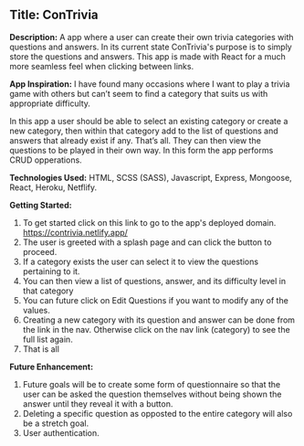 ## Title: **ConTrivia**

**Description:**
  A app where a user can create their own trivia categories with questions and answers. In its current state ConTrivia's purpose is to simply store the questions and answers. This app is made with React for a much more seamless feel when clicking between links.

**App Inspiration:**
  I have found many occasions where I want to play a trivia game with others but can’t seem to find a category that suits us with appropriate difficulty. 
  
  In this app a user should be able to select an existing category or create a new category, then within that category add to the list of questions and answers that already exist if any. That’s all. They can then view the questions to be played in their own way. In this form the app performs CRUD opperations.


**Technologies Used:**
  HTML, SCSS (SASS), Javascript, Express, Mongoose, React, Heroku, Netflify.

**Getting Started:**
  1. To get started click on this link to go to the app's deployed domain.
  https://contrivia.netlify.app/
  2. The user is greeted with a splash page and can click the button to proceed.
  3. If a category exists the user can select it to view the questions pertaining to it.
  4. You can then view a list of questions, answer, and its difficulty level in that category
  5. You can future click on Edit Questions if you want to modify any of the values.
  6. Creating a new category with its question and answer can be done from the link in the nav. Otherwise click on the nav link (category) to see the full list again.
  7. That is all


  **Future Enhancement:**
  1. Future goals will be to create some form of questionnaire so that the user can be asked the question themselves without being shown the answer until they reveal it with a button. 
  2. Deleting a specific question as opposted to the entire category will also be a stretch goal. 
  3. User authentication.
